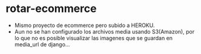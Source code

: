 # rotar-ecommerce

* Mismo proyecto de ecommerce pero subido a HEROKU.
* Aun no se han configurado los archivos media usando S3(Amazon), por lo que no es posible visualizar las imagenes que se guardan en media_url de django...


[Heroku ecom]: https://morning-savannah-31438.herokuapp.com/
